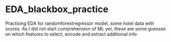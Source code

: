 # EDA_blackbox_practice
Practising EDA for randomforestregressor model, some hotel data with scores.
As I did not start comprehension of ML yet, these are some guesses on which features to select, encode and extract additional info
